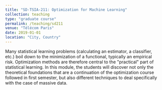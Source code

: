 ```yaml
---
title: "SD-TSIA-211: Optimization for Machine Learning"
collection: teaching
type: "graduate course"
permalink: /teaching/sd211
venue: "Télécom Paris"
date: 2019-01-01
location: "City, Country"
---
```

Many statistical learning problems (calculating an estimator, a classifier, etc.) boil down to the minimization of a functional, typically an empirical risk. Optimization methods are therefore central to the "practical" part of statistical learning. In this module, the students will discover not only the theoretical foundations that are a continuation of the optimization course followed in first semester, but also different techniques to deal specifically with the case of massive data.
